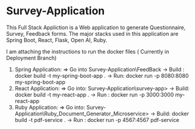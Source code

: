 # Survey-Application
This Full Stack Appliction is a Web application to generate Questionnaire, Survey, Feedback forms. The major stacks used in this application are
Spring Boot, React, Flask, Open AI, Ruby. 

I am attaching the instructions to run the docker files ( Currently in Deployment Branch)
1. Spring Application:
    =>  Go into Survey-Application\FeedBack 
    -> Build : docker build -t my-spring-boot-app .
    -> Run: docker run -p 8080:8080 my-spring-boot-app
3. React Application:
    => Go into: Survey-Application\survey-app>
    -> Build: docker build -t my-react-app .
    -> Run : docker run -p 3000:3000 my-react-app  
5. Ruby Application:
    => Go into: Survey-Application\Ruby_Document_Generator_Microservice>
    -> Build: docker build -t pdf-service .
    -> Run : docker run -p 4567:4567 pdf-service

